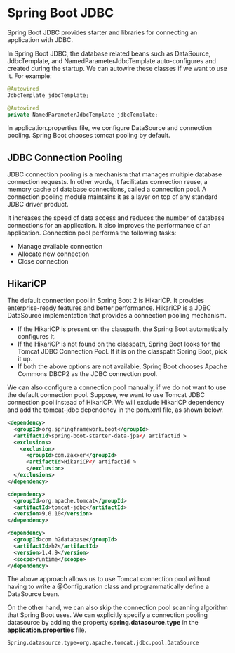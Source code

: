 # Spring Boot JDBC

Spring Boot JDBC provides starter and libraries for connecting an application with JDBC.

In Spring Boot JDBC, the database related beans such as DataSource, JdbcTemplate, and NamedParameterJdbcTemplate auto-configures and created during the startup. We can autowire these classes if we want to use it. For example:

```java
@Autowired  
JdbcTemplate jdbcTemplate;  

@Autowired  
private NamedParameterJdbcTemplate jdbcTemplate;  
```
In application.properties file, we configure DataSource and connection pooling. Spring Boot chooses tomcat pooling by default.

## JDBC Connection Pooling
JDBC connection pooling is a mechanism that manages multiple database connection requests. In other words, it facilitates connection reuse, a memory cache of database connections, called a connection pool. A connection pooling module maintains it as a layer on top of any standard JDBC driver product.

It increases the speed of data access and reduces the number of database connections for an application. It also improves the performance of an application. Connection pool performs the following tasks:

- Manage available connection
- Allocate new connection
- Close connection

## HikariCP
The default connection pool in Spring Boot 2 is HikariCP. It provides enterprise-ready features and better performance. HikariCP is a JDBC DataSource implementation that provides a connection pooling mechanism.

- If the HikariCP is present on the classpath, the Spring Boot automatically configures it.
- If the HikariCP is not found on the classpath, Spring Boot looks for the Tomcat JDBC Connection Pool. If it is on the classpath Spring Boot, pick it up.
- If both the above options are not available, Spring Boot chooses Apache Commons DBCP2 as the JDBC connection pool.

We can also configure a connection pool manually, if we do not want to use the default connection pool. Suppose, we want to use Tomcat JDBC connection pool instead of HikariCP. We will exclude HikariCP dependency and add the tomcat-jdbc dependency in the pom.xml file, as shown below.

```xml
<dependency>  
  <groupId>org.springframework.boot</groupId>  
  <artifactId>spring-boot-starter-data-jpa</ artifactId >  
  <exclusions>  
    <exclusion>  
      <groupId>com.zaxxer</groupId>  
      <artifactId>HikariCP</ artifactId >  
      </exclusion>  
  </exclusions>  
</dependency>  

<dependency>  
  <groupId>org.apache.tomcat</groupId>  
  <artifactId>tomcat-jdbc</artifactId>  
  <version>9.0.10</version>  
</dependency>  

<dependency>  
  <groupId>com.h2database</groupId>  
  <artifactId>h2</artifactId>  
  <version>1.4.9</version>  
  <socpe>runtime</scoope>  
</dependency>  
```

The above approach allows us to use Tomcat connection pool without having to write a @Configuration class and programmatically define a DataSource bean.

On the other hand, we can also skip the connection pool scanning algorithm that Spring Boot uses. We can explicitly specify a connection pooling datasource by adding the property **spring.datasource.type** in the **application.properties** file.

```properties
Spring.datasource.type=org.apache.tomcat.jdbc.pool.DataSource  
```
